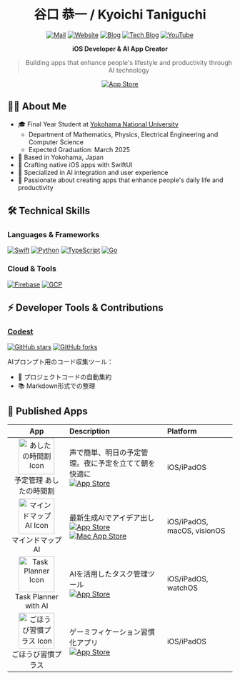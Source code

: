 <div align="center">

# 谷口 恭一 / Kyoichi Taniguchi

[![Mail](https://img.shields.io/badge/Email-info%40taniguchi--kyoichi.com-blue?style=flat-square&logo=gmail&logoColor=white)](mailto:info@taniguchi-kyoichi.com)
[![Website](https://img.shields.io/badge/Website-taniguchi--kyoichi.com-green?style=flat-square&logo=safari&logoColor=white)](https://taniguchi-kyoichi.com)
[![Blog](https://img.shields.io/badge/Blog-taniguchi--kyoichi.com%2Fblog-orange?style=flat-square&logo=safari&logoColor=white)](https://taniguchi-kyoichi.com/blog)
[![Tech Blog](https://img.shields.io/badge/Tech_Blog-taniguchi--kyoichi.com%2Ftech-purple?style=flat-square&logo=safari&logoColor=white)](https://taniguchi-kyoichi.com/tech)
[![YouTube](https://img.shields.io/badge/YouTube-@taniguchi--kyoichi-red?style=flat-square&logo=youtube&logoColor=white)](https://youtube.com/@taniguchi-kyoichi)

**iOS Developer & AI App Creator**

> Building apps that enhance people's lifestyle and productivity through AI technology

[![App Store](https://img.shields.io/badge/App_Store-Developer_Page-0D96F6?style=flat-square&logo=app-store&logoColor=white)](https://apps.apple.com/jp/developer/kyoichi-taniguchi/id1609440791)

</div>

## 👨‍💻 About Me
- 🎓 Final Year Student at [Yokohama National University](https://www.ynu.ac.jp/english/)
  - Department of Mathematics, Physics, Electrical Engineering and Computer Science
  - Expected Graduation: March 2025
- 🏢 Based in Yokohama, Japan
- 🚀 Crafting native iOS apps with SwiftUI
- 🤖 Specialized in AI integration and user experience
- 🌱 Passionate about creating apps that enhance people's daily life and productivity

## 🛠 Technical Skills
### Languages & Frameworks
[![Swift](https://img.shields.io/badge/Swift-FA7343?style=for-the-badge&logo=swift&logoColor=white)](https://developer.apple.com/swift/)
[![Python](https://img.shields.io/badge/Python-3776AB?style=for-the-badge&logo=python&logoColor=white)](https://www.python.org/)
[![TypeScript](https://img.shields.io/badge/TypeScript-007ACC?style=for-the-badge&logo=typescript&logoColor=white)](https://www.typescriptlang.org/)
[![Go](https://img.shields.io/badge/Go-00ADD8?style=for-the-badge&logo=go&logoColor=white)](https://go.dev/)

### Cloud & Tools
[![Firebase](https://img.shields.io/badge/Firebase-FFCA28?style=for-the-badge&logo=firebase&logoColor=black)](https://firebase.google.com/)
[![GCP](https://img.shields.io/badge/Google_Cloud-4285F4?style=for-the-badge&logo=google-cloud&logoColor=white)](https://cloud.google.com/)

## ⚡ Developer Tools & Contributions
### [Codest](https://github.com/no-problem-dev/codest)
[![GitHub stars](https://img.shields.io/github/stars/no-problem-dev/codest?style=social)](https://github.com/no-problem-dev/codest/stargazers)
[![GitHub forks](https://img.shields.io/github/forks/no-problem-dev/codest?style=social)](https://github.com/no-problem-dev/codest/network/members)

AIプロンプト用のコード収集ツール：
- 📝 プロジェクトコードの自動集約
- 📚 Markdown形式での整理

## 🚀 Published Apps

| App | Description | Platform |
|:---:|:------------|:---------|
| <img src="https://github.com/user-attachments/assets/0b6e869a-6209-4f7f-87c3-ef63ea8417d9" width="80" alt="あしたの時間割 Icon"> <br> 予定管理 あしたの時間割 | 声で簡単、明日の予定管理。夜に予定を立てて朝を快適に <br> [![App Store](https://img.shields.io/badge/App_Store-0D96F6?style=for-the-badge&logo=app-store&logoColor=white)](https://apps.apple.com/jp/app/id6741523823) | iOS/iPadOS |
| <img src="https://github.com/taniguchi-kyoichi/taniguchi-kyoichi/assets/108321315/834028fa-6281-4899-8647-0e1fa0ac0cf7" width="80" alt="マインドマップAI Icon"> <br> マインドマップAI | 最新生成AIでアイデア出し <br> [![App Store](https://img.shields.io/badge/App_Store-0D96F6?style=for-the-badge&logo=app-store&logoColor=white)](https://apps.apple.com/jp/app/id6470609816) <br> [![Mac App Store](https://img.shields.io/badge/Mac_App_Store-0D96F6?style=for-the-badge&logo=app-store&logoColor=white)](https://apps.apple.com/jp/app/id6470609816?platform=mac) | iOS/iPadOS, macOS, visionOS |
| <img src="https://github.com/user-attachments/assets/f7d47499-d4e2-495e-a4ce-04e7715c96cc" width="80" alt="Task Planner Icon"> <br> Task Planner with AI | AIを活用したタスク管理ツール <br> [![App Store](https://img.shields.io/badge/App_Store-0D96F6?style=for-the-badge&logo=app-store&logoColor=white)](https://apps.apple.com/jp/app/id6608970326) | iOS/iPadOS, watchOS |
| <img src="https://github.com/taniguchi-kyoichi/taniguchi-kyoichi/assets/108321315/a98356e1-6abd-4029-8ea0-4e55ffc0ca07" width="80" alt="ごほうび習慣プラス Icon"> <br> ごほうび習慣プラス | ゲーミフィケーション習慣化アプリ <br> [![App Store](https://img.shields.io/badge/App_Store-0D96F6?style=for-the-badge&logo=app-store&logoColor=white)](https://apps.apple.com/jp/app/id6474091359) | iOS/iPadOS |
